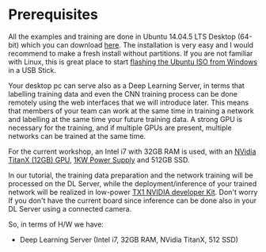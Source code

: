 # Prerequisites

All the examples and training are done in Ubuntu 14.04.5 LTS Desktop (64-bit) which you can download [here](http://www.ubuntu.com/download/alternative-downloads). The installation is very easy and I would recommend to make a fresh install without partitions. 
If you are not familiar with Linux, this is great place to start [flashing the Ubuntu ISO from Windows](http://www.ubuntu.com/download/desktop/create-a-usb-stick-on-windows) in a USB Stick. 

Your desktop pc can serve also as a Deep Learning Server, in terms that labelling training data and even the CNN training process can be done remotely using the web interfaces that we will introduce later. This means that members of your team can work at the same time in training a network and labelling at the same time your future training data. A strong GPU is necessary for the training, and if multiple GPUs are present, multiple networks can be trained at the same time. 

For the current workshop, an Intel i7 with 32GB RAM is used, with an [NVidia TitanX (12GB) GPU](http://www.evga.com/articles/00935/EVGA-GeForce-GTX-TITAN-X-HYBRID/), [1KW Power Supply](http://www.evga.com/Products/Product.aspx?pn=120-G2-1000-XR) and 512GB SSD. 

In our tutorial, the training data preparation and the network training will be processed on the DL Server, while the deployment/inference of your trained network will be realized in low-power [TX1 NVIDIA developer Kit](http://www.nvidia.com/object/jetson-tk1-embedded-dev-kit.html). Don't worry If you don't have the current board since inference can be done also in your DL Server using a connected camera.

So, in terms of H/W we have:

  * Deep Learning Server (Intel i7, 32GB RAM, NVidia TitanX, 512 SSD)
